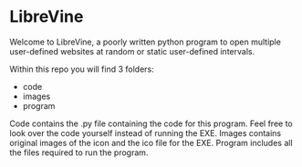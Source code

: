 # LibreVine

Welcome to LibreVine, a poorly written python program to open multiple user-defined websites at random or static user-defined intervals.

Within this repo you will find 3 folders:

- code
- images
- program

Code contains the .py file containing the code for this program. Feel free to look over the code yourself instead of running the EXE.
Images contains original images of the icon and the ico file for the EXE.
Program includes all the files required to run the program. 